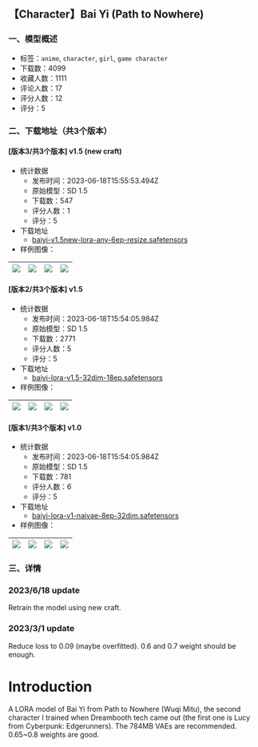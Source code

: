 ## 【Character】Bai Yi (Path to Nowhere)
### 一、模型概述

- 标签：`anime`, `character`, `girl`, `game character`
- 下载数：4099
- 收藏人数：1111
- 评论人数：17
- 评分人数：12
- 评分：5

### 二、下载地址（共3个版本）

#### [版本3/共3个版本] v1.5 (new craft)

- 统计数据
  - 发布时间：2023-06-18T15:55:53.494Z
  - 原始模型：SD 1.5
  - 下载数：547
  - 评分人数：1
  - 评分：5
- 下载地址
  - [baiyi-v1.5new-lora-any-6ep-resize.safetensors](https://civitai.com/api/download/models/98868)
- 样例图像：

| <img src="https://image.civitai.com/xG1nkqKTMzGDvpLrqFT7WA/a23e3849-ac50-49c8-9cb7-32807589e213/width=450/1195543.jpeg" /> | <img src="https://image.civitai.com/xG1nkqKTMzGDvpLrqFT7WA/a2cefef2-f61e-48c5-88bd-8af6a4f166dd/width=450/1195540.jpeg" /> | <img src="https://image.civitai.com/xG1nkqKTMzGDvpLrqFT7WA/b86d0445-c83e-4e21-8a05-9c79c65350b0/width=450/1195533.jpeg" /> | <img src="https://image.civitai.com/xG1nkqKTMzGDvpLrqFT7WA/cb2b3018-ca38-45c3-bfdf-bb0023fabe98/width=450/1195531.jpeg" /> |
| ---- | ---- | ---- | ---- |

#### [版本2/共3个版本] v1.5

- 统计数据
  - 发布时间：2023-06-18T15:54:05.984Z
  - 原始模型：SD 1.5
  - 下载数：2771
  - 评分人数：5
  - 评分：5
- 下载地址
  - [baiyi-lora-v1.5-32dim-18ep.safetensors](https://civitai.com/api/download/models/16767)
- 样例图像：

| <img src="https://image.civitai.com/xG1nkqKTMzGDvpLrqFT7WA/80e1d779-9d7d-4a56-1b69-03df4357d600/width=450/169312.jpeg" /> | <img src="https://image.civitai.com/xG1nkqKTMzGDvpLrqFT7WA/544903fe-d1f0-4ed3-6ea6-2505b4309c00/width=450/169311.jpeg" /> | <img src="https://image.civitai.com/xG1nkqKTMzGDvpLrqFT7WA/cab9ff10-11e2-4ca2-5ce3-afbbbdb63500/width=450/169310.jpeg" /> | <img src="https://image.civitai.com/xG1nkqKTMzGDvpLrqFT7WA/9b9ef397-74c1-4de1-c810-d1393abba900/width=450/169309.jpeg" /> |
| ---- | ---- | ---- | ---- |

#### [版本1/共3个版本] v1.0

- 统计数据
  - 发布时间：2023-06-18T15:54:05.984Z
  - 原始模型：SD 1.5
  - 下载数：781
  - 评分人数：6
  - 评分：5
- 下载地址
  - [baiyi-lora-v1-naivae-8ep-32dim.safetensors](https://civitai.com/api/download/models/15156)
- 样例图像：

| <img src="https://image.civitai.com/xG1nkqKTMzGDvpLrqFT7WA/7a2044d0-e4b3-4c55-9235-bb62da373000/width=450/149234.jpeg" /> | <img src="https://image.civitai.com/xG1nkqKTMzGDvpLrqFT7WA/b8028027-697d-4458-3d9b-2bb3f60f8900/width=450/149246.jpeg" /> | <img src="https://image.civitai.com/xG1nkqKTMzGDvpLrqFT7WA/a4a7a0db-8f78-40f5-9e64-c4fe0cf18800/width=450/149245.jpeg" /> | <img src="https://image.civitai.com/xG1nkqKTMzGDvpLrqFT7WA/6aefc044-efb9-45dc-30df-709d6c484a00/width=450/149244.jpeg" /> |
| ---- | ---- | ---- | ---- |


### 三、详情
<h3 id="heading-209">2023/6/18 update</h3><p>Retrain the model using new craft.</p><h3 id="heading-210">2023/3/1 update</h3><p>Reduce loss to 0.09 (maybe overfitted). 0.6 and 0.7 weight should be enough.</p><h1 id="heading-211">Introduction</h1><p>A LORA model of Bai Yi from Path to Nowhere (Wuqi Mitu), the second character I trained when Dreambooth tech came out (the first one is Lucy from Cyberpunk: Edgerunners). The 784MB VAEs are recommended. 0.65~0.8 weights are good.</p>